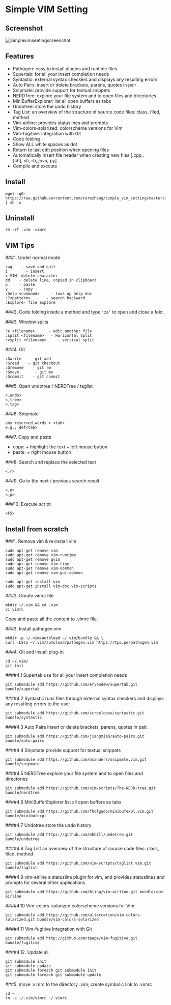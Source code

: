 # Simple VIM Setting
## Screenshot
![simplevimseetingscreenshot](https://cloud.githubusercontent.com/assets/5633774/8563546/f99f3706-24f5-11e5-9451-5e33d7cc2652.png)

## Features
- Pathogen: easy to install plugins and runtime files
- Supertab: <tab> for all your insert completion needs
- Syntastic: external syntax checkers and displays any resulting errors
- Auto Pairs: insert or delete brackets, parens, quotes in pair
- Snipmate: provide support for textual snippets
- NERDTree: explore your file system and to open files and directories
- MiniBufferExplorer: list all open buffers as tabs
- Undotree: store the undo history
- Tag List: an overview of the structure of source code files: class, filed, method
- Vim-airline: provides statuslines and prompts
- Vim-colors-solarized: colorscheme versions for Vim
- Vim-fugitive: Integration with Git
- Code folding
- Show ALL white spaces as dot
- Return to last edit position when opening files
- Automatically insert file header when creating new files [*.cpp,*.[ch],*.sh,*.rb,*.java,*.py]
- Compile and execute


## Install
```
wget -qO- https://raw.githubusercontent.com/rarezhang/simple_vim_setting/master/install.sh | sh -x
```
## Uninstall
```
rm -rf .vim .vimrc
```

## VIM Tips
###1. Under normal mode
```
:wq    - save and quit
i        - insert
x VIM- delete character
dd    - delete line, copied in clipboard
p     - paste
y     - copy
:help <command>     - look up help doc
:?<pattern>       - search backward
:Explore- file explore
```

###2. Code folding
inside a method and type ```‘za’``` to open and close a fold.

###3. Window splits
```
:e <filename>      - edit another file
:split <filename>   - Horizontal Split
:vsplit <filename>     - vertical split
```

###4. Git
```
:Gwrite    - git add
:Gread    - git checkout
:Gremove    - git rm
:Gmove       - git mv
:Gcommit    - git commit
```

###5. Open undotree  /   NERDTree   /   taglist
```
<,undo>
<,tree>
<,tag>
```

###6. Snipmate
```
any reserved words + <tab>
e.g., def<tab>
```

###7. Copy and paste
- copy: <shift> + highlight the text + left mouse button
- paste: <shift> + right mouse button

###8. Search and replace the selected text
```
<,r>
```

###9. Go to the next / previous search result
```
<,n>
<,p>
```

###10. Execute script
```
<F5>
```

## Install from scratch
###1. Remove vim & re-install vim
```
sudo apt-get remove vim
sudo apt-get remove vim-runtime
sudo apt-get remove gvim
sudo apt-get remove vim-tiny
sudo apt-get remove vim-common
sudo apt-get remove vim-gui-common

sudo apt-get install vim
sudo apt-get install vim-doc vim-scripts
```

###2. Create vimrc file
```
mkdir ~/.vim && cd .vim
vi vimrc
```
Copy and paste all the [content](/vimrc) to .vimrc file.



###3. Install pathogen.vim
```
mkdir -p ~/.vim/autoload ~/.vim/bundle && \
curl -LSso ~/.vim/autoload/pathogen.vim https://tpo.pe/pathogen.vim
```

###4. Git and install plug-in
```
cd ~/.vim/
git init
```
####4.1 Supertab
use <Tab> for all your insert completion needs
```
git submodule add https://github.com/ervandew/supertab.git bundle/supertab
```
####4.2 Syntastic
runs files through external syntax checkers and displays any resulting errors to the user
```
git submodule add https://github.com/scrooloose/syntastic.git bundle/syntastic
```
####4.3 Auto Pairs
Insert or delete brackets, parens, quotes in pair.
```
git submodule add https://github.com/jiangmiao/auto-pairs.git bundle/auto-pairs
```
####4.4 Snipmate
provide support for textual snippets
```
git submodule add https://github.com/msanders/snipmate.vim.git bundle/snipmate
```
####4.5 NERDTree
explore your file system and to open files and directories
```
git submodule add https://github.com/vim-scripts/The-NERD-tree.git bundle/nerdtree
```
####4.6 MiniBufferExplorer
list all open buffers as tabs
```
git submodule add https://github.com/fholgado/minibufexpl.vim.git bundle/minibufexpl
```
####4.7 Undotree
store the undo history
```
git submodule add https://github.com/mbbill/undotree.git bundle/undotree
```
####4.8 Tag List
an overview of the structure of source code files: class, filed, method
```
git submodule add https://github.com/vim-scripts/taglist.vim.git bundle/taglist
```
####4.9 vim-airline
a statusline plugin for vim, and provides statuslines and prompts for several other applications
```
git submodule add https://github.com/bling/vim-airline.git bundle/vim-airline
```
####4.10 Vim-colors-solarized
colorscheme versions for Vim
```
git submodule add https://github.com/altercation/vim-colors-solarized.git bundle/vim-colors-solarized
```
####4.11 Vim-fugitive
Integration with Git
```
git submodule add http://github.com/tpope/vim-fugitive.git bundle/fugitive
```
####4.12. Update all
```
git submodule init
git submodule update
git submodule foreach git submodule init
git submodule foreach git submodule update
```

###5. move .vimrc to the directory .vim; create symbolic link to .vimrc
```
cd ~
ln -s ~/.vim/vimrc ~/.vimrc
```
